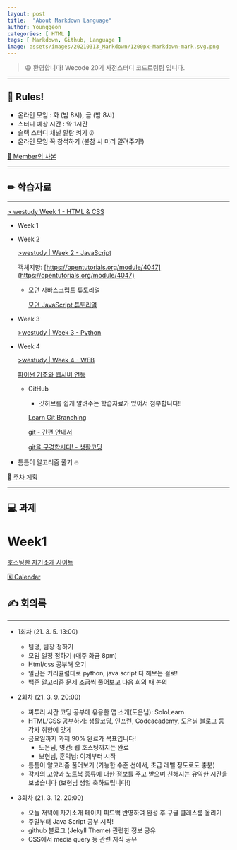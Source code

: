 ```yaml
---
layout: post
title:  "About Markdown Language"
author: Younggeon
categories: [ HTML ]
tags: [ Markdown, Github, Language ]
image: assets/images/20210313_Markdown/1200px-Markdown-mark.svg.png
---
```


> 😃 환영합니다! Wecode 20기 사전스터디 코드르렁팀 입니다.

---

## 📌 Rules!

- 온라인 모임 : 화 (밤 8시), 금 (밤 8시)
- 스터디 예상 시간 : 약 1시간
- 슬랙 스터디 채널 알람 켜기 ⏰
- 온라인 모임 꼭 참석하기 (불참 시 미리 알려주기!)

[ 👥 Member의 사본](https://www.notion.so/706b0526ddb04617b8ac8fe457ca0b63)

---

## ✏ 학습자료

---

[ > westudy  Week 1 - HTML & CSS](https://www.notion.so/westudy-Week-1-HTML-CSS-0fe61017b14945ca9e02dcc51a4bacd8)

- Week 1



- Week 2

    [>westudy | Week 2 - JavaScript](https://www.notion.so/westudy-Week-2-JavaScript-9392400f228643fdacb485430a8359f1)

    객체지향: [https://opentutorials.org/module/4047](https://opentutorials.org/module/4047)

    - 모던 자바스크립트 튜토리얼

        [모던 JavaScript 튜토리얼](https://ko.javascript.info/)

- Week 3

    [>westudy | Week 3 - Python](https://www.notion.so/westudy-Week-3-Python-d2d09938755c4c97ac3de4c2d76c4988)

- Week 4

    [>westudy | Week 4 - WEB](https://www.notion.so/westudy-Week-4-WEB-033523bb56c547e5b0b63e3a519b53c3)

    [파이썬 기초와 웹서버 연동](https://opentutorials.org/course/3256/19891)

    - GitHub
        - 깃허브를 쉽게 알려주는 학습자료가 있어서 첨부합니다!!

        [Learn Git Branching](https://learngitbranching.js.org/?locale=ko)

        [git - 간편 안내서](https://rogerdudler.github.io/git-guide/index.ko.html)

        [git을 구경합시다! - 생활코딩](https://opentutorials.org/course/3837/22434)

- 틈틈이 알고리즘 풀기 🔥

[📢 주차 계획](https://www.notion.so/41a4daea4b6b4f44b8014dacbad0b469)

---

## 💻 과제

# Week1

[호스팅한 자기소개 사이트 ](https://www.notion.so/a6eb16ce304e4f70b8fb7edc88cd305e)

[🗓 Calendar](https://www.notion.so/ed920f4c328641519a53f20367f219f6)

## ✍️ 회의록

---

- 1회차 (21. 3. 5. 13:00)
    - 팀명, 팀장 정하기
    - 모임 일정 정하기 (매주 화금 8pm)
    - Html/css 공부해 오기
    - 일단은 커리큘럼대로 python, java script 다 해보는 걸로!
    - 백준 알고리즘 문제 조금씩 풀어보고 다음 회의 때 논의

- 2회차 (21. 3. 9. 20:00)
    - 짜투리 시간 코딩 공부에 유용한 앱 소개(도은님): SoloLearn
    - HTML/CSS 공부하기: 생활코딩, 인프런, Codeacademy, 도은님 블로그 등 각자 취향에 맞게
    - 금요일까지 과제 90% 완료가 목표입니다!
        - 도은님, 영건: 웹 호스팅까지는 완료
        - 보현님, 훈익님: 이제부터 시작
    - 틈틈이 알고리즘 풀어보기 (가능한 수준 선에서, 초급 레벨 정도로도 충분)
    - 각자의 고향과 노트북 종류에 대한 정보를 주고 받으며 친해지는 유익한 시간을 보냈습니다 (보현님 생일 축하드립니다!)

- 3회차 (21. 3. 12. 20:00)
    - 오늘 저녁에 자기소개 페이지 피드백 반영하여 완성 후 구글 클래스룸 올리기
    - 주말부터 Java Script 공부 시작!
    - github 블로그 (Jekyll Theme) 관련한 정보 공유
    - CSS에서 media query 등 관련 지식 공유
